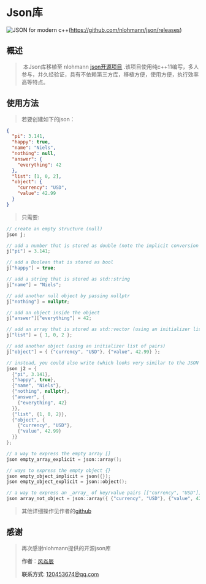 # Json库

![JSON for modern c++](https://raw.githubusercontent.com/nlohmann/json/master/doc/json.gif)(https://github.com/nlohmann/json/releases)

## 概述

> ​	本Json库移植至 nlohmann [json开源项目](<https://github.com/nlohmann/json> "Github:nlohmann/json") .该项目使用纯c++11编写，多人参与，并久经验证，具有不依赖第三方库，移植方便，使用方便，执行效率高等特点。

## 使用方法

> 若要创建如下的json：

```json
{
  "pi": 3.141,
  "happy": true,
  "name": "Niels",
  "nothing": null,
  "answer": {
    "everything": 42
  },
  "list": [1, 0, 2],
  "object": {
    "currency": "USD",
    "value": 42.99
  }
}
```

> 只需要:

```cpp
// create an empty structure (null)
json j;

// add a number that is stored as double (note the implicit conversion of j to an object)
j["pi"] = 3.141;

// add a Boolean that is stored as bool
j["happy"] = true;

// add a string that is stored as std::string
j["name"] = "Niels";

// add another null object by passing nullptr
j["nothing"] = nullptr;

// add an object inside the object
j["answer"]["everything"] = 42;

// add an array that is stored as std::vector (using an initializer list)
j["list"] = { 1, 0, 2 };

// add another object (using an initializer list of pairs)
j["object"] = { {"currency", "USD"}, {"value", 42.99} };

// instead, you could also write (which looks very similar to the JSON above)
json j2 = {
  {"pi", 3.141},
  {"happy", true},
  {"name", "Niels"},
  {"nothing", nullptr},
  {"answer", {
    {"everything", 42}
  }},
  {"list", {1, 0, 2}},
  {"object", {
    {"currency", "USD"},
    {"value", 42.99}
  }}
};
```

```cpp
// a way to express the empty array []
json empty_array_explicit = json::array();

// ways to express the empty object {}
json empty_object_implicit = json({});
json empty_object_explicit = json::object();

// a way to express an _array_ of key/value pairs [["currency", "USD"], ["value", 42.99]]
json array_not_object = json::array({ {"currency", "USD"}, {"value", 42.99} });
```

> 其他详细操作见作者的[github](<https://github.com/nlohmann/json> "Github:nlohmann/json")

## 感谢

> 再次感谢nlohmann提供的开源json库
>
> __作者__：[风焱辰](<https://github.com/ericyonng> "Github:ericyonng")
>
> __联系方式__: <120453674@qq.com>
>
> 